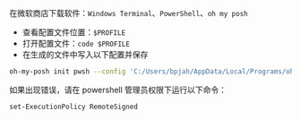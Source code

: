 在微软商店下载软件：`Windows Terminal`、`PowerShell`、`oh my posh`

- 查看配置文件位置：`$PROFILE`
- 打开配置文件：`code $PROFILE`
- 在生成的文件中写入以下配置并保存

```sh
oh-my-posh init pwsh --config 'C:/Users/bpjah/AppData/Local/Programs/oh-my-posh/themes/material.omp.json' | Invoke-Expression
```

如果出现错误，请在 powershell 管理员权限下运行以下命令：

```sh
set-ExecutionPolicy RemoteSigned
```
